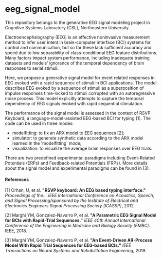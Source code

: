 # eeg_signal_model
This repository belongs to the generative EEG signal modeling project in Cognitive Systems Laboratory (CSL), Northeastern University.

Electroencephalography (EEG) is an effective noninvasive measurement method to infer user intent in brain-computer interface (BCI) systems for control and communication, but so far these lack sufficient accuracy and speed due to low separability of class-conditional EEG feature distributions. Many factors impact system performance, including inadequate training datasets and models’ ignorance of the temporal dependency of brain responses to serial stimuli. 

Here, we propose a generative signal model for event related responses in EEG evoked with a rapid sequence of stimuli in BCI applications. The model describes EEG evoked by a sequence of stimuli as a superposition of impulse responses time-locked to stimuli corrupted with an autoregressive noise process. This model explicitly attempts to capture the temporal dependency of EEG signals evoked with rapid sequential stimulation. 

The performance of the signal model is assessed in the context of RSVP Keyboard, a language-model-assisted EEG-based BCI for typing [1]. The code can be used in three modes:

- modelfitting: to fix an ARX model to EEG sequences [2];
- simulator: to generate synthetic data according to the ARX model learned in the 'modelfitting' mode;
- visualization: to visualize the average brain responses over EEG trials.

There are two predefined experimental paradigms including Event-Related Potentials (ERPs) and Feedback-related Potentials (FRPs). More details about the signal model and experimental paradigms can be found in [3].





#### References

[1] Orhan, U, et al. **"RSVP keyboard: An EEG based typing interface."** *Proceedings of the... IEEE International Conference on Acoustics, Speech, and Signal Processing/sponsored by the Institute of Electrical and Electronics Engineers Signal Processing Society (ICASSP)*, 2012.

[2] Marghi YM, Gonzalez-Navarro P, et al. **"A Parametric EEG Signal Model for BCIs with Rapid-Trial Sequences."** *IEEE 40th Annual International Conference of the Engineering in Medicine and Biology Society (EMBC)*. IEEE, 2018. 

[3] Marghi YM, Gonzalez-Navarro P, et al. **"An Event-Driven AR-Process Model With Rapid Trial Sequences for EEG-based BCIs."** *IEEE Transactions on Neural Systems and Rehabilitation Engineering*, 2019. 

